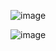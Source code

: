  ![image](https://github.com/santoshsaroj0032/FitSynkTracker/assets/118922022/d2567bb0-2192-469a-8983-032bb75bcd5a)


![image](https://github.com/santoshsaroj0032/FitSynkTracker/assets/118922022/8f335586-90cd-4e83-9c4c-42cec98aa74c)

